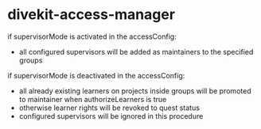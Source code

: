 # divekit-access-manager

if supervisorMode is activated in the accessConfig:
- all configured supervisors will be added as maintainers to the specified groups

if supervisorMode is deactivated in the accessConfig:
- all already existing learners on projects inside groups will be promoted to maintainer when authorizeLearners is true 
- otherwise learner rights will be revoked to quest status
- configured supervisors will be ignored in this procedure